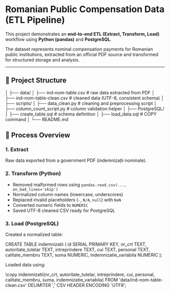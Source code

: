 # Romanian Public Compensation Data (ETL Pipeline)

This project demonstrates an **end-to-end ETL (Extract, Transform, Load)** workflow using **Python (pandas)** and **PostgreSQL**.

The dataset represents nominal compensation payments for Romanian public institutions, extracted from an official PDF source and transformed for structured storage and analysis.

---

## 🧩 Project Structure

│
├── data/
│ ├── ind-nom-table.csv # raw data extracted from PDF
│ ├── ind-nom-table-clean.csv # cleaned data (UTF-8, consistent schema)
│
├── scripts/
│ ├── data_clean.py # cleaning and preprocessing script
│ ├── column_count_script.py # column validation helper
│
├── PostgreSQL/
│ ├── create_table.sql # schema definition
│ ├── load_data.sql # COPY command
│
└── README.md

## 🧠 Process Overview

### 1. Extract
Raw data exported from a government PDF (indemnizații nominale).

### 2. Transform (Python)
- Removed malformed rows using `pandas.read_csv(..., on_bad_lines='skip')`
- Normalized column names (lowercase, underscores)
- Replaced invalid placeholders (`-`, `N/A`, `null`) with `NaN`
- Converted numeric fields to `NUMERIC`
- Saved UTF-8 cleaned CSV ready for PostgreSQL

### 3. Load (PostgreSQL)
Created a normalized table:

CREATE TABLE indemnizatii (
    id SERIAL PRIMARY KEY,
    nr_crt TEXT,
    autoritate_tutelar TEXT,
    intreprindere TEXT,
    cui TEXT,
    personal TEXT,
    calitate_membru TEXT,
    suma NUMERIC,
    indemnizatie_variabila NUMERIC
);

Loaded data using:

\copy indemnizatii(nr_crt, autoritate_tutelar, intreprindere, cui, personal, calitate_membru, suma, indemnizatie_variabila)
FROM 'data/ind-nom-table-clean.csv'
DELIMITER ',' CSV HEADER ENCODING 'UTF8';
